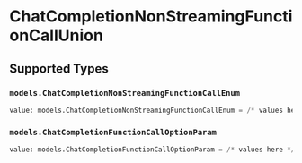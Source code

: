# ChatCompletionNonStreamingFunctionCallUnion


## Supported Types

### `models.ChatCompletionNonStreamingFunctionCallEnum`

```python
value: models.ChatCompletionNonStreamingFunctionCallEnum = /* values here */
```

### `models.ChatCompletionFunctionCallOptionParam`

```python
value: models.ChatCompletionFunctionCallOptionParam = /* values here */
```

